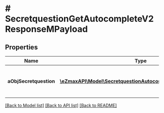 # # SecretquestionGetAutocompleteV2ResponseMPayload

## Properties

Name | Type | Description | Notes
------------ | ------------- | ------------- | -------------
**aObjSecretquestion** | [**\eZmaxAPI\Model\SecretquestionAutocompleteElementResponse[]**](SecretquestionAutocompleteElementResponse.md) | An array of Secretquestion autocomplete element response. |

[[Back to Model list]](../../README.md#models) [[Back to API list]](../../README.md#endpoints) [[Back to README]](../../README.md)
